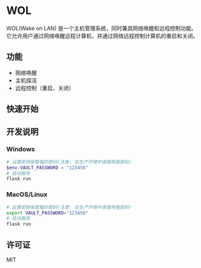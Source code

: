 # WOL

WOL(Wake on LAN) 是一个主机管理系统，同时兼具网络唤醒和远程控制功能。它允许用户通过网络唤醒远程计算机，并通过网络远程控制计算机的重启和关闭。

## 功能

- 网络唤醒
- 主机探活
- 远程控制（重启、关闭）

## 快速开始

## 开发说明

### Windows

```powershell
# 设置密钥保管箱的密码(注意: 在生产环境中请使用强密码)
$env:VAULT_PASSWORD = "123456"
# 启动服务
flask run
```

### MacOS/Linux

```bash
# 设置密钥保管箱的密码(注意: 在生产环境中请使用强密码)
export VAULT_PASSWORD="123456"
# 启动服务
flask run
```

## 许可证

MIT
